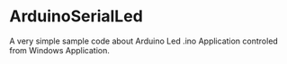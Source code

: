 # ArduinoSerialLed
A very simple sample code about Arduino Led .ino Application controled from Windows Application.
